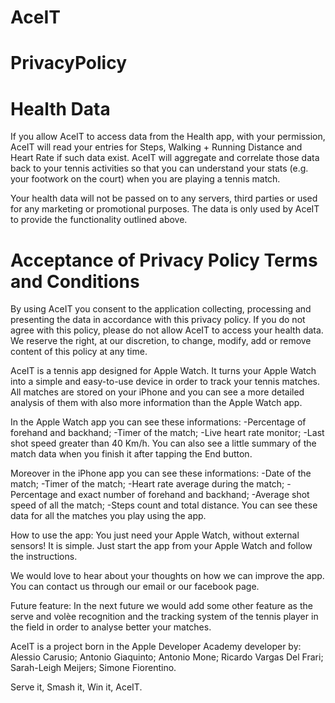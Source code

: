 # AceIT


# PrivacyPolicy

# Health Data 
If you allow AceIT to access data from the Health app, with your permission, AceIT will read your entries for Steps, Walking + Running Distance and Heart Rate if such data exist. AceIT will aggregate and correlate those data back to your tennis activities so that you can understand your stats (e.g. your footwork on the court) when you are playing a tennis match.

Your health data will not be passed on to any servers, third parties or used for any marketing or promotional purposes. The data is only used by AceIT to provide the functionality outlined above.

# Acceptance of Privacy Policy Terms and Conditions

By using AceIT you consent to the application collecting, processing and presenting the data in accordance with this privacy policy. If you do not agree with this policy, please do not allow AceIT to access your health data. We reserve the right, at our discretion, to change, modify, add or remove content of this policy at any time.

AceIT is a tennis app designed for Apple Watch. It turns your Apple Watch into a simple and easy-to-use device in order to track your tennis matches. 
All matches are stored on your iPhone and you can see a more detailed analysis of them with also more information than the Apple Watch app.

In the Apple Watch app you can see these informations:
-Percentage of forehand and backhand;
-Timer of the match;
-Live heart rate monitor;
-Last shot speed greater than 40 Km/h.
You can also see a little summary of the match data when you finish it after tapping the End button.

Moreover in the iPhone app you can see these informations:
-Date of the match;
-Timer of the match;
-Heart rate average during the match;
-Percentage and exact number of forehand and backhand;
-Average shot speed of all the match;
-Steps count and total distance.
You can see these data for all the matches you play using the app.

How to use the app:
You just need your Apple Watch, without external sensors!
It is simple. Just start the app from your Apple Watch and follow the instructions. 

We would love to hear about your thoughts on how we can improve the app. You can contact us through our email or our facebook page.

Future feature:
In the next future we would add some other feature as the serve and volèe recognition and the tracking system of the tennis player in the field in order to analyse better your matches.


AceIT is a project born in the Apple Developer Academy developer by:
Alessio Carusio;
Antonio Giaquinto;
Antonio Mone; 
Ricardo Vargas Del Frari;
Sarah-Leigh Meijers;
Simone Fiorentino.

Serve it, Smash it, Win it, AceIT.
